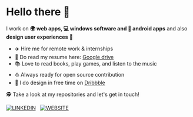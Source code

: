 # Hello there 👋

I work on **🌍 web apps, 💻 windows software and 📱 android apps** and also **design user experiences** 🎨    

* ✈️   Hire me for remote work & internships
* 💼   Do read my resume here: [Google drive](https://drive.google.com/file/d/1YzHvuccEFF_KV7W0cKScEYwktkd1kE0s/view)
* 📚   Love to read books, play games, and listen to the music
* ⛵   Always ready for open source contribution
* 🎨   I do design in free time on [Dribbble](https://dribbble.com/Jaspreet_Sidhu)

🕵 Take a look at my repositories and let's get in touch!

<span>[![LINKEDIN][5.1]][5] &nbsp; [![WEBSITE][7.1]][7] &nbsp; </span>






[5.1]: http://ishandeveloper.com/ishandeveloper/icons/linkedin.png (LinkedIn Icon)

[7.1]: http://ishandeveloper.com/ishandeveloper/icons/web.png (Web Icon)

[5]: https://www.linkedin.com/in/jaspreetsidhu13/

[7]: https://github.com/jaspreetsidhu3/
